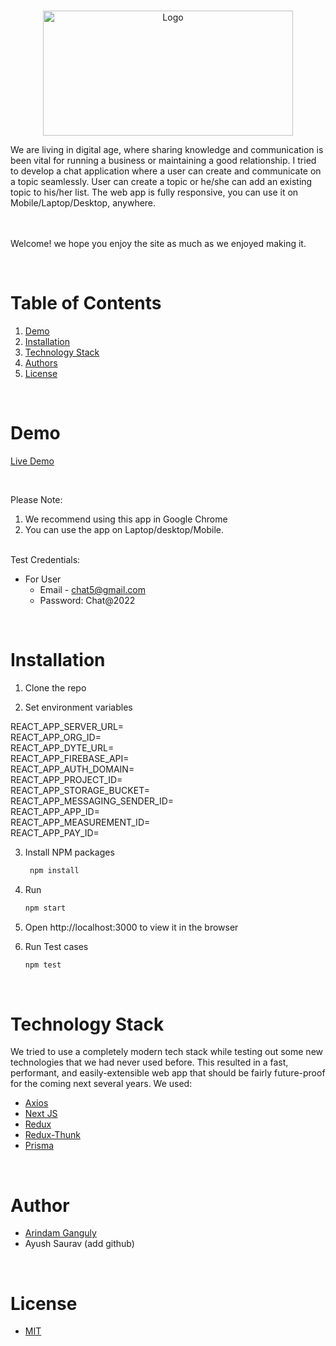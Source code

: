 <!-- PROJECT LOGO -->
<br />
<p align="center">
    <img src="./public/logo.svg" alt="Logo" width="400" height="200" >
</p>
We are living in digital age, where sharing knowledge and communication is been vital for running a business or maintaining a good relationship. I tried to develop a chat application where a user can create and 
communicate on a topic seamlessly. User can create a topic or he/she can add an existing topic to his/her list. The web app is fully responsive, you can use it on Mobile/Laptop/Desktop, anywhere.

<br/><br/>
Welcome! we hope you enjoy the site as much as we enjoyed making it.
 
  
<!-- TABLE OF CONTENTS -->
<br/>

# Table of Contents

1. [Demo](#demo)
2. [Installation](#installation)
3. [Technology Stack](#technology-stack)
4. [Authors](#authors)
5. [License](#license)

<br/>

# Demo

[Live Demo](https://club-chat2.herokuapp.com/)

<br/>

Please Note:

1. We recommend using this app in Google Chrome
2. You can use the app on Laptop/desktop/Mobile.


<br/>
Test Credentials:

- For User
 	 - Email - chat5@gmail.com
 	 - Password: Chat@2022
<br/>

# Installation

1. Clone the repo
   
2. Set environment variables

REACT_APP_SERVER_URL=<br />
REACT_APP_ORG_ID=<br />
REACT_APP_DYTE_URL=<br />
REACT_APP_FIREBASE_API=<br />
REACT_APP_AUTH_DOMAIN=<br />
REACT_APP_PROJECT_ID=<br />
REACT_APP_STORAGE_BUCKET=<br />
REACT_APP_MESSAGING_SENDER_ID=<br />
REACT_APP_APP_ID=<br />
REACT_APP_MEASUREMENT_ID=<br />
REACT_APP_PAY_ID=<br />

3. Install NPM packages
    ```sh
     npm install
    ```
4. Run
    ```sh
    npm start
    ```
5. Open http://localhost:3000 to view it in the browser

6. Run Test cases
    ```sh
    npm test
    ```
<br/>

# Technology Stack

We tried to use a completely modern tech stack while testing out some new technologies that we had never used before. This resulted in a fast, performant, and easily-extensible web app that should be fairly future-proof for the coming next several years. We used:

- [Axios](https://axios-http.com/docs/intro)
- [Next JS](https://nextjs.org/)
- [Redux](https://redux.js.org/)
- [Redux-Thunk](https://github.com/reduxjs/redux-thunk)
- [Prisma](https://www.prisma.io/)

<br/>

# Author

- [Arindam Ganguly](https://github.com/technoAri)
- Ayush Saurav (add github)

<br/>

# License

- [MIT](https://opensource.org/licenses/MIT)
